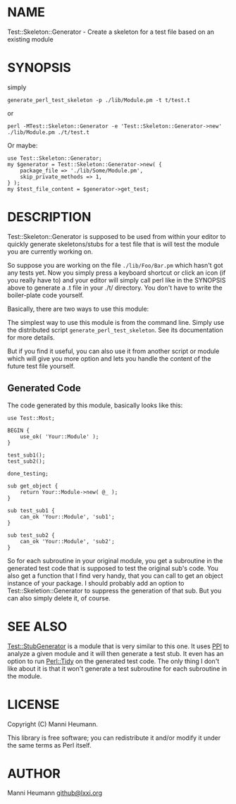 # NAME

Test::Skeleton::Generator - Create a skeleton for a test file based on an existing module

# SYNOPSIS

simply

    generate_perl_test_skeleton -p ./lib/Module.pm -t t/test.t

or

    perl -MTest::Skeleton::Generator -e 'Test::Skeleton::Generator->new' ./lib/Module.pm ./t/test.t

Or maybe:

    use Test::Skeleton::Generator;
    my $generator = Test::Skeleton::Generator->new( {
        package_file => './lib/Some/Module.pm',
        skip_private_methods => 1,
    } );
    my $test_file_content = $generator->get_test;

# DESCRIPTION

Test::Skeleton::Generator is supposed to be used from within your editor to quickly
generate skeletons/stubs for a test file that is will test the module you are
currently working on.

So suppose you are working on the file `./lib/Foo/Bar.pm` which hasn't got any tests
yet. Now you simply press a keyboard shortcut or click an icon (if you really have to)
and your editor will simply call perl like in the SYNOPSIS above to generate a .t file
in your ./t/ directory. You don't have to write the boiler-plate code yourself.

Basically, there are two ways to use this module:

The simplest way to use this module is from the command line. Simply use the distributed
script `generate_perl_test_skeleton`. See its documentation for more details.

But if you find it useful, you can also use it from another script or module which
will give you more option and lets you handle the content of the future test file yourself.

## Generated Code

The code generated by this module, basically looks like this:

    use Test::Most;

    BEGIN {
        use_ok( 'Your::Module' );
    }

    test_sub1();
    test_sub2();

    done_testing;

    sub get_object {
        return Your::Module->new( @_ );
    }

    sub test_sub1 {
        can_ok 'Your::Module', 'sub1';
    }

    sub test_sub2 {
        can_ok 'Your::Module', 'sub2';
    }

So for each subroutine in your original module, you get a subroutine in the generated
test code that is supposed to test the original sub's code. You also get a function
that I find very handy, that you can call to get an object instance of your package.
I should probably add an option to Test::Skeletion::Generator to suppress the generation
of that sub. But you can also simply delete it, of course.

# SEE ALSO

[Test::StubGenerator](https://metacpan.org/pod/Test::StubGenerator) is a module that is very similar to this one. It uses [PPI](https://metacpan.org/pod/PPI)
to analyze a given module and it will then generate a test stub. It even has an
option to run [Perl::Tidy](https://metacpan.org/pod/Perl::Tidy) on the generated test code. The only thing I don't
like about it is that it won't generate a test subroutine for each subroutine in
the module.

# LICENSE

Copyright (C) Manni Heumann.

This library is free software; you can redistribute it and/or modify
it under the same terms as Perl itself.

# AUTHOR

Manni Heumann <github@lxxi.org>
